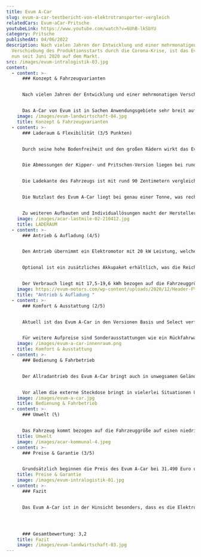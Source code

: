 ```yaml
---
title: Evum A-Car
slug: evum-a-car-testbericht-von-elektrotransporter-vergleich
relatedCars: Evum-aCar-Pritsche
youtubeLink: https://www.youtube.com/watch?v=6UhB-lkSbYU
category: Pritsche
publishedAt: 04/06/2022
description: Nach vielen Jahren der Entwicklung und einer mehrmonatigen
  Verschiebung des Produktionsstarts durch die Corona-Krise, ist das Evum A-Car
  nun seit Juni 2020 auf dem Markt.
src: /images/evum-intralogistik-03.jpg
content:
  - content: >-
      ### Konzept & Fahrzeugvarianten


      Nach vielen Jahren der Entwicklung und einer mehrmonatigen Verschiebung des Produktionsstarts durch die Corona-Krise, ist das Evum A-Car nun seit Juni 2020 auf dem Markt. Ursprünglich wurde der kräftige Elektrotransporter für Entwicklungs- und Schwellenländern entwickelt, wo er in der Landwirtschaft und der Industrie zum Einsatz kommen sollte. Während der Entstehungsphase wurde aber klar, dass das Fahrzeug auch für den europäischen Markt attraktiv sein könnte.


      Das A-Car von Evum ist in Sachen Anwendungsgebiete sehr breit aufgestellt. So gibt es das Fahrzeug mit Pritschenaufbau für den Einsatz in der Garten- und Landschaftspflege oder für große Werkshallen in der Industrie. Der Pritschenaufbau ist zudem auch mit kippbarer Ladefläche sowie mit einer Planenkonstruktion erhältlich. Mit dem geschlossenem Kofferaufbau zielt das A-Car speziell auf die Branchen des Handwerks und des Warentransports. Recht einzigartig im Elektrotransporter-Bereich sind der Allradantrieb und die damit verbundenen Offroad-Qualitäten des Fahrzeugs, wodurch das Fahrzeug auch für die Landwirtschaft sehr interessant ist.
    image: /images/evum-landwirtschaft-04.jpg
    title: Konzept & Fahrzeugvarianten
  - content: >-
      ### Laderaum & Flexibilität (3/5 Punkten)


      Durch seine hohe Bodenfreiheit und den großen Rädern wirkt das Evum A-Car fast wie ein LKW der Sorte Unimog von Mercedes-Benz. Gleichzeitig ist er mit 4 Metern Länge aber doch recht kompakt. Das Fahrzeug ist in den Aufbauvarianten Pritsche, Koffer und Dreiseitenkipper verfügbar. Die Laderaummaße des Kofferaufbaus liegen bei rund 1,79 m x 1,54 m x 1,10 m. Der Aufbau besitzt dadurch ein Ladevolumen von 3,03 m3 .


      Die Abmessungen der Kipper- und Pritschen-Version liegen bei rund 1,78 m Länge und 1,5 m Breite. Die Höhe der Ladebordwand beträgt 35 cm. Der Aufbau kommt damit auf eine Ladefläche von 2,86 m2.


      Die Ladekante des Fahrzeugs ist mit rund 90 Zentimetern vergleichsweise hoch über dem Boden. Das kann beim Verladen von großen Industriegütern von Vorteil sein, bei kleineren Einsätzen aber schnell anstrengend werden.


      Die Nutzlast des Evum A-Car liegt bei genau einer Tonne, was recht stattlich ist. Dadurch ist das Fahrzeug auch für größere Baustellen sowie die Landwirtschaft interessant. Hier ist auch die Anhängekupplung mit einer Anhängelast von 1.000 Kilogramm gebremst sowie 750 Kilogramm ungebremst von Vorteil.


      Zu weiteren Aufbauten und Individuallösungen macht der Hersteller keine Angaben.
    image: /images/acar-lastmile-02-210412.jpg
    title: LADERAUM
  - content: >-
      ### Antrieb & Aufladung (4/5)


      Den Antrieb übernimmt ein Elektromotor mit 20 kW Leistung, welche gleichmäßig auf die zwei Achsen verteilt wird. Damit kann das Evum A-Car eine Höchstgeschwindigkeit von 70 Km/h erreichen. Als Energiespeicher fungiert ein Lithium-Ionen-Akku mit einer Betriebsspannung von 48 Volt und eine Kapazität von 16,5 kWh. Die Reichweite soll damit in der Standard-Version 110 Kilometer betragen. 


      Optional ist ein zusätzliches Akkupaket erhältlich, was die Reichweite verdoppelt. Laut dem Hersteller kann das Fahrzeug bereits an einer herkömmlichen 230 Volt-Steckdose in 6,5 Stunden aufgeladen werden. Über Typ-2 ist das Fahrzeug in rund 2 Stunden geladen. 


      Der Verbrauch liegt mit 17,5-19,6 kWh bezogen auf die Fahrzeuggröße in einem annehmbaren Bereich.
    image: https://evum-motors.com/wp-content/uploads/2020/12/Header-F%C3%B6rderungen-Variante-2-1.jpg
    title: "Antrieb & Aufladung "
  - content: >-
      ### Komfort & Ausstattung (2/5)


      Aktuell ist das Evum A-Car in den Versionen Basis und Select verfügbar. In der “Basis”-Version ist das Fahrzeug sehr spartanisch ausgestattet und kommt ohne Extras wie einer Heizung, einem Radio oder einer Zentralverriegelung mit Funkfernbedienung zum Kunden. Diese Dinge können in der Select-Version für einen Aufpreis von 6900 Euro zusätzlich erworben werden. Ebenso enthält die Select Version eine integrierte Standheizung, eine Telematikeinheit und eine externe Steckdose (3 kW, 220 V). 


      Für weitere Aufpreise sind Sonderausstattungen wie ein Rückfahrwarner, Sitzheizung, Unterfahrschutz, eine abnehmbare Anhängerkupplung und vieles mehr verfügbar.
    image: /images/evum-a-car-innenraum.png
    title: Komfort & Ausstattung
  - content: >-
      ### Bedienung & Fahrbetrieb


      Der Allradantrieb des Evum A-Car bringt auch in unwegsamen Gelände einen angenehmen Fahrkomfort. Mit einer Höchstgeschwindigkeit von 70 km/h wird das Fahrzeug zudem keineswegs zum Verkehrshindernis. 


      Vor allem die externe Steckdose bringt in vielerlei Situationen Unabhängigkeit mit sich, da Arbeitsgeräte direkt mit der Energie des Fahrzeuges betrieben werden können. Hier sollte jedoch darauf geachtet werden, dass die restliche Energie für die Rückfahrt reicht. Die LCD-Anzeige ermöglicht zudem stets die Kontrolle des Energieverbrauchs. Wer über die externe Steckdose viel Energie zieht, sollte jedoch gegebenenfalls über eine zusätzliches Akkupaket nachdenken.
    image: /images/evum-a-car.jpg
    title: Bedienung & Fahrbetrieb
  - content: >-
      ### Umwelt (⅘)


      Das Fahrzeug kommt bezogen auf die Fahrzeuggröße auf einen niedrigen kombinierten Verbrauch von 15,9 kWh/ 100 km. Bei angenommenen 30 Cent pro Kilowattstunde kosten 100 km Fahrstrecke 4,77 €. Über ein zusätzliches Solarmodul auf dem Dach des Fahrzeugs gibt es keine Angaben.
    title: Umwelt
    image: /images/acar-kommunal-4.jpeg
  - content: >-
      ### Preise & Garantie (3/5)


      Grundsätzlich beginnen die Preis des Evum A-Car bei 31.490 Euro ohne Mehrwertsteuer in der Basisversion. Dieser Preis gilt allerdings für die Version ohne Aufbau. In der “Select”-Version ist das Fahrzeug ab 38.390 Euro erhältlich. Mit den Aufbauten kommen zusätzlich 1.590 Euro (Pritsche), 3.580 Euro (Pritsche mit Planenaufbau) oder 5.990 Euro (Koffer) hinzu. Mit Kipperaufbau kostet das Fahrzeug 45.380 Euro zzgl. Mehrwertsteuer. Interessant für Kommunen ist das “Kommunalpaket” mit oranger Folierung, Rundumleuchte und Reflektoren für 1.380 Euro (wie immer ohne MwSt.). Über die Dauer einer Fahrzeug- und Batterie-Garantie gibt es leider keinerlei Angaben.
    title: Preise & Garantie
    image: /images/evum-intralogistik-01.jpg
  - content: >-
      ### Fazit


      Das Evum A-Car ist in der Hinsicht besonders, dass es die Elektromobilität erstmals von der Straße runter in Offroad-Gebiet trägt. Mit dem Allradantrieb und der hohen Bodenfreiheit ist der Evum definitiv auch für die Landwirtschaft oder Forstbetriebe interessant. Auch ansonsten mach das Fahrzeug einiges her und dürfte dank umfangreicher Ausstattung und flexiblen Aufbauvarianten nicht nur in Entwicklungs- und Schwellenländern seine Abnehmer finden. Die Ausstattung in der Basisversion ist jedoch verglichen mit dem Preis eher dürftig. 




      ### Gesamtbewertung: 3,2
    title: Fazit
    image: /images/evum-landwirtschaft-03.jpg
---
```

